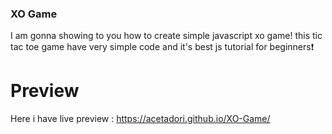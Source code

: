 ### XO Game
I am gonna showing to you how to create simple javascript xo game! this tic tac toe game have very simple code and it's best js tutorial for beginners❗️

# Preview
Here i have live preview :
https://acetadori.github.io/XO-Game/

